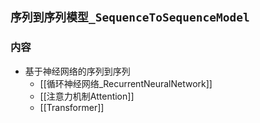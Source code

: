 



## `序列到序列模型_SequenceToSequenceModel`

### 内容

- 基于神经网络的序列到序列
	- [[循环神经网络_RecurrentNeuralNetwork]]
	- [[注意力机制Attention]]
	- [[Transformer]]

